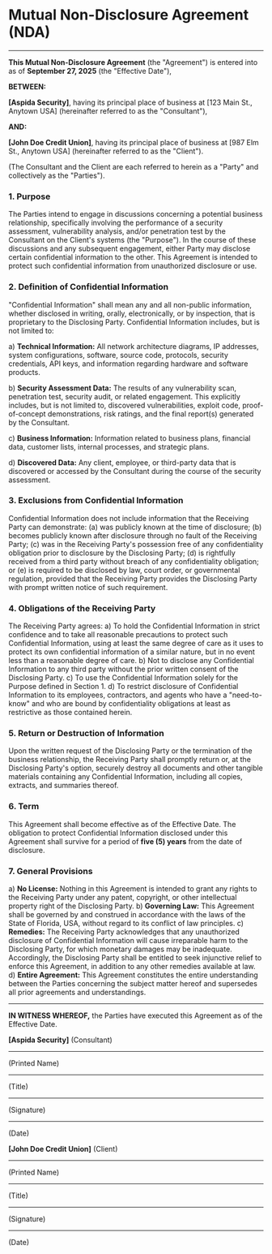 # Mutual Non-Disclosure Agreement (NDA)

---

**This Mutual Non-Disclosure Agreement** (the "Agreement") is entered into as of **September 27, 2025** (the "Effective Date"),

**BETWEEN:**

**[Aspida Security]**, having its principal place of business at [123 Main St., Anytown USA] (hereinafter referred to as the "Consultant"),

**AND:**

**[John Doe Credit Union]**, having its principal place of business at [987 Elm St., Anytown USA] (hereinafter referred to as the "Client").

(The Consultant and the Client are each referred to herein as a "Party" and collectively as the "Parties").

### **1. Purpose**

The Parties intend to engage in discussions concerning a potential business relationship, specifically involving the performance of a security assessment, vulnerability analysis, and/or penetration test by the Consultant on the Client's systems (the "Purpose"). In the course of these discussions and any subsequent engagement, either Party may disclose certain confidential information to the other. This Agreement is intended to protect such confidential information from unauthorized disclosure or use.

### **2. Definition of Confidential Information**

"Confidential Information" shall mean any and all non-public information, whether disclosed in writing, orally, electronically, or by inspection, that is proprietary to the Disclosing Party. Confidential Information includes, but is not limited to:

a) **Technical Information:** All network architecture diagrams, IP addresses, system configurations, software, source code, protocols, security credentials, API keys, and information regarding hardware and software products.

b) **Security Assessment Data:** The results of any vulnerability scan, penetration test, security audit, or related engagement. This explicitly includes, but is not limited to, discovered vulnerabilities, exploit code, proof-of-concept demonstrations, risk ratings, and the final report(s) generated by the Consultant.

c) **Business Information:** Information related to business plans, financial data, customer lists, internal processes, and strategic plans.

d) **Discovered Data:** Any client, employee, or third-party data that is discovered or accessed by the Consultant during the course of the security assessment.

### **3. Exclusions from Confidential Information**

Confidential Information does not include information that the Receiving Party can demonstrate: (a) was publicly known at the time of disclosure; (b) becomes publicly known after disclosure through no fault of the Receiving Party; (c) was in the Receiving Party's possession free of any confidentiality obligation prior to disclosure by the Disclosing Party; (d) is rightfully received from a third party without breach of any confidentiality obligation; or (e) is required to be disclosed by law, court order, or governmental regulation, provided that the Receiving Party provides the Disclosing Party with prompt written notice of such requirement.

### **4. Obligations of the Receiving Party**

The Receiving Party agrees:
a) To hold the Confidential Information in strict confidence and to take all reasonable precautions to protect such Confidential Information, using at least the same degree of care as it uses to protect its own confidential information of a similar nature, but in no event less than a reasonable degree of care.
b) Not to disclose any Confidential Information to any third party without the prior written consent of the Disclosing Party.
c) To use the Confidential Information solely for the Purpose defined in Section 1.
d) To restrict disclosure of Confidential Information to its employees, contractors, and agents who have a "need-to-know" and who are bound by confidentiality obligations at least as restrictive as those contained herein.

### **5. Return or Destruction of Information**

Upon the written request of the Disclosing Party or the termination of the business relationship, the Receiving Party shall promptly return or, at the Disclosing Party's option, securely destroy all documents and other tangible materials containing any Confidential Information, including all copies, extracts, and summaries thereof.

### **6. Term**

This Agreement shall become effective as of the Effective Date. The obligation to protect Confidential Information disclosed under this Agreement shall survive for a period of **five (5) years** from the date of disclosure.

### **7. General Provisions**

a) **No License:** Nothing in this Agreement is intended to grant any rights to the Receiving Party under any patent, copyright, or other intellectual property right of the Disclosing Party.
b) **Governing Law:** This Agreement shall be governed by and construed in accordance with the laws of the State of Florida, USA, without regard to its conflict of law principles.
c) **Remedies:** The Receiving Party acknowledges that any unauthorized disclosure of Confidential Information will cause irreparable harm to the Disclosing Party, for which monetary damages may be inadequate. Accordingly, the Disclosing Party shall be entitled to seek injunctive relief to enforce this Agreement, in addition to any other remedies available at law.
d) **Entire Agreement:** This Agreement constitutes the entire understanding between the Parties concerning the subject matter hereof and supersedes all prior agreements and understandings.

---

**IN WITNESS WHEREOF,** the Parties have executed this Agreement as of the Effective Date.

**[Aspida Security]** (Consultant)

_________________________
(Printed Name)

_________________________
(Title)

_________________________
(Signature)

_________________________
(Date)


**[John Doe Credit Union]** (Client)

_________________________
(Printed Name)

_________________________
(Title)

_________________________
(Signature)

_________________________
(Date)
